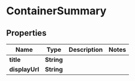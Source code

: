 # ContainerSummary

## Properties
Name | Type | Description | Notes
------------ | ------------- | ------------- | -------------
**title** | **String** |  | 
**displayUrl** | **String** |  | 
